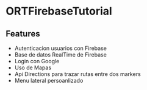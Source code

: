 # ORTFirebaseTutorial
## Features
- Autenticacion usuarios con Firebase
- Base de datos RealTime de Firebase
- Login con Google
- Uso de Mapas
- Api Directions para trazar rutas entre dos markers
- Menu lateral persoanlizado
